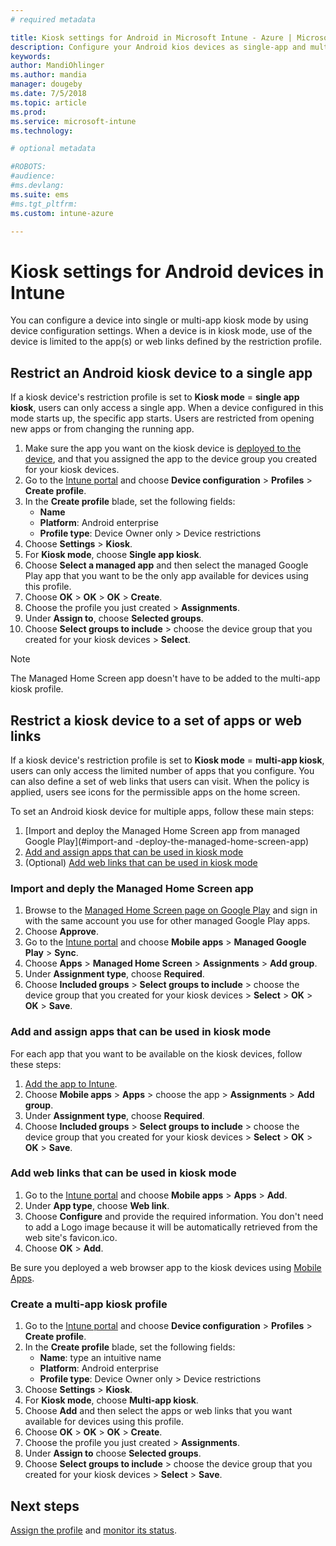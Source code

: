 ```yaml
---
# required metadata

title: Kiosk settings for Android in Microsoft Intune - Azure | Microsoft Docs
description: Configure your Android kios devices as single-app and multi-app kiosks. 
keywords:
author: MandiOhlinger
ms.author: mandia
manager: dougeby
ms.date: 7/5/2018
ms.topic: article
ms.prod:
ms.service: microsoft-intune
ms.technology:

# optional metadata

#ROBOTS:
#audience:
#ms.devlang:
ms.suite: ems
#ms.tgt_pltfrm:
ms.custom: intune-azure

---
```


# Kiosk settings for Android devices in Intune

You can configure a device into single or multi-app kiosk mode by using device configuration settings. When a device is in kiosk mode, use of the device is limited to the app(s) or web links defined by the restriction profile. 

## Restrict an Android kiosk device to a single app

If a kiosk device's restriction profile is set to **Kiosk mode** = **single app kiosk**, users can only access a single app. When a device configured in this mode starts up, the specific app starts. Users are restricted from opening new apps or from changing the running app.

1. Make sure the app you want on the kiosk device is [deployed to the device](apps-deploy.md), and that you assigned the app to the device group you created for your kiosk devices.
2. Go to the [Intune portal](https://portal.azure.com) and choose **Device configuration** > **Profiles** > **Create profile**.
3. In the **Create profile** blade, set the following fields:
     - **Name**
     - **Platform**: Android enterprise
     - **Profile type**: Device Owner only > Device restrictions
4. Choose **Settings** > **Kiosk**.
5. For **Kiosk mode**, choose **Single app kiosk**.
6. Choose **Select a managed app** and then select the managed Google Play app that you want to be the only app available for devices using this profile.
7. Choose **OK** > **OK** > **OK** > **Create**.
8. Choose the profile you just created > **Assignments**.
9. Under **Assign to**, choose **Selected groups**.
10. Choose **Select groups to include** > choose the device group that you created for your kiosk devices > **Select**.

> [!NOTE]
> The Managed Home Screen app doesn't have to be added to the multi-app kiosk profile.

## Restrict a kiosk device to a set of apps or web links

If a kiosk device's restriction profile is set to **Kiosk mode** = **multi-app kiosk**, users can only access the limited number of apps that you configure. You can also define a set of web links that users can visit. When the policy is applied, users see icons for the permissible apps on the home screen.

To set an Android kiosk device for multiple apps, follow these main steps:

1. [Import and deploy the Managed Home Screen app from managed Google Play](#import-and -deploy-the-managed-home-screen-app)
2. [Add and assign apps that can be used in kiosk mode](#add-and-assign-apps-that-can-be-used-in-kiosk-mode)
3. (Optional) [Add web links that can be used in kiosk mode](#add-web-links-that-can-be-used-in-kiosk-mode)

### Import and deply the Managed Home Screen app

1. Browse to the [Managed Home Screen page on Google Play](https://play.google.com/work/apps/details?id=com.microsoft.launcher.enterprise) and sign in with the same account you use for other managed Google Play apps.
2. Choose **Approve**.
3. Go to the [Intune portal](https://portal.azure.com) and choose **Mobile apps** > **Managed Google Play** > **Sync**.
4. Choose **Apps** > **Managed Home Screen** > **Assignments** > **Add group**.
5. Under **Assignment type**, choose **Required**.
6. Choose **Included groups** > **Select groups to include** > choose the device group that you created for your kiosk devices > **Select** > **OK** > **OK** > **Save**.

### Add and assign apps that can be used in kiosk mode

For each app that you want to be available on the kiosk devices, follow these steps:

1. [Add the app to Intune](store-apps-android.md).
2. Choose **Mobile apps** > **Apps** > choose the app > **Assignments** > **Add group**.
3. Under **Assignment type**, choose **Required**.
4. Choose **Included groups** > **Select groups to include** > choose the device group that you created for your kiosk devices > **Select** > **OK** > **OK** > **Save**.

### Add web links that can be used in kiosk mode

1. Go to the [Intune portal](https://portal.azure.com) and choose **Mobile apps** > **Apps** > **Add**.
2. Under **App type**, choose **Web link**.
3. Choose **Configure** and provide the required information. You don't need to add a Logo image because it will be automatically retrieved from the web site's favicon.ico.
4. Choose **OK** > **Add**.

Be sure you deployed a web browser app to the kiosk devices using [Mobile Apps](apps-add.md).

### Create a multi-app kiosk profile

1. Go to the [Intune portal](https://portal.azure.com) and choose **Device configuration** > **Profiles** > **Create profile**.
3. In the **Create profile** blade, set the following fields:
     - **Name**: type an intuitive name
     - **Platform**: Android enterprise
     - **Profile type**: Device Owner only > Device restrictions
4. Choose **Settings** > **Kiosk**.
5. For **Kiosk mode**, choose **Multi-app kiosk**.
6. Choose **Add** and then select the apps or web links that you want available for devices using this profile.
7. Choose **OK** > **OK** > **OK** > **Create**.
8. Choose the profile you just created > **Assignments**.
9. Under **Assign to** choose **Selected groups**.
10. Choose **Select groups to include** > choose the device group that you created for your kiosk devices > **Select** > **Save**.

## Next steps
[Assign the profile](device-profile-assign.md) and [monitor its status](device-profile-monitor.md).
